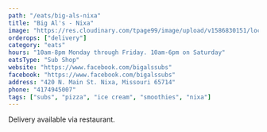 ```yaml
---
path: "/eats/big-als-nixa"
title: "Big Al's - Nixa"
image: "https://res.cloudinary.com/tpage99/image/upload/v1586830151/local417eats/local417eatslogo.png"
orderops: ["delivery"]
category: "eats"
hours: "10am-8pm Monday through Friday. 10am-6pm on Saturday"
eatsType: "Sub Shop"
website: "https://www.facebook.com/bigalssubs"
facebook: "https://www.facebook.com/bigalssubs"
address: "420 N. Main St. Nixa, Missouri 65714"
phone: "4174945007"
tags: ["subs", "pizza", "ice cream", "smoothies", "nixa"]
---
```


Delivery available via restaurant.
